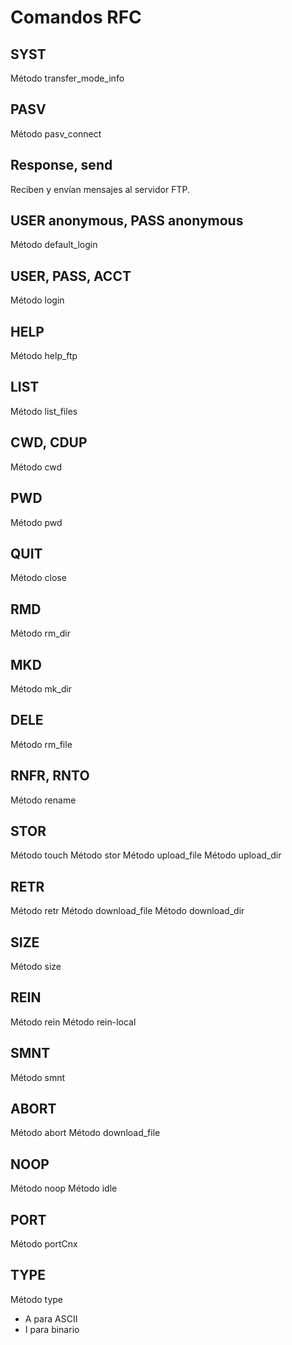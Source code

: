 # Comandos RFC

## SYST

Método transfer_mode_info

## PASV

Método pasv_connect

## Response, send

Reciben y envían mensajes al servidor FTP.

## USER anonymous, PASS anonymous

Método default_login

## USER, PASS, ACCT

Método login

## HELP

Método help_ftp

## LIST

Método list_files

## CWD, CDUP

Método cwd

## PWD

Método pwd

## QUIT

Método close

## RMD

Método rm_dir

## MKD

Método mk_dir

## DELE

Método rm_file

## RNFR, RNTO

Método rename

## STOR

Método touch
Método stor
Método upload_file
Método upload_dir

## RETR

Método retr
Método download_file
Método download_dir

## SIZE

Método size

## REIN

Método rein
Método rein-local

## SMNT

Método smnt

## ABORT

Método abort
Método download_file

## NOOP

Método noop
Método idle

## PORT

Método portCnx

## TYPE

Método type

- A para ASCII
- I para binario
